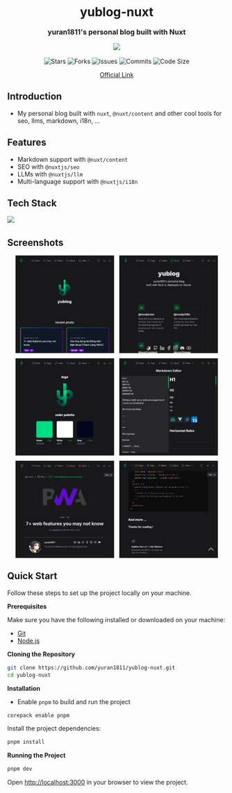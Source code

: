 <h1 align="center">yublog-nuxt</h1>
<p align="center" style="font-size:16px"><strong>yuran1811's personal blog built with Nuxt</strong></p>
<p align="center">
  <img src="https://raw.githubusercontent.com/catppuccin/catppuccin/main/assets/palette/macchiato.png" width="400" />
</p>

<p align="center">
  <img alt="Stars" src="https://badgen.net/github/stars/yuran1811/yublog-nuxt">
  <img alt="Forks" src="https://badgen.net/github/forks/yuran1811/yublog-nuxt">
  <img alt="Issues" src="https://badgen.net/github/issues/yuran1811/yublog-nuxt">
  <img alt="Commits" src="https://badgen.net/github/commits/yuran1811/yublog-nuxt">
  <img alt="Code Size" src="https://img.shields.io/github/languages/code-size/yuran1811/yublog-nuxt">
</p>

<div align="center">
  <a href="https://yublog-nuxt.vercel.app" target="_blank">Official Link</a>
</div>

## Introduction

- My personal blog built with `nuxt`, `@nuxt/content` and other cool tools for seo, llms, markdown, i18n, ...

## Features

- Markdown support with `@nuxt/content`
- SEO with `@nuxtjs/seo`
- LLMs with `@nuxtjs/llm`
- Multi-language support with `@nuxtjs/i18n`

## Tech Stack

<img src="https://skill-icons-livid.vercel.app/icons?i=nuxt,tailwind,ts&gap=60" height="36" />

## Screenshots

<div style="display:flex;gap:12px;justify-content:center;flex-wrap:wrap">
  <img src="./public/screenshots/demo/home.png" style="width:45%;max-width:380px">
  <img src="./public/screenshots/demo/about.png" style="width:45%;max-width:380px">
  <img src="./public/screenshots/demo/brand.png" style="width:45%;max-width:380px">
  <img src="./public/screenshots/demo/md-editor.png" style="width:45%;max-width:380px">
  <img src="./public/screenshots/demo/post1.png" style="width:45%;max-width:380px">
  <img src="./public/screenshots/demo/post2.png" style="width:45%;max-width:380px">
</div>

## Quick Start

Follow these steps to set up the project locally on your machine.

**Prerequisites**

Make sure you have the following installed or downloaded on your machine:

- [Git](https://git-scm.com/)
- [Node.js](https://nodejs.org/en)

**Cloning the Repository**

```bash
git clone https://github.com/yuran1811/yublog-nuxt.git
cd yublog-nuxt
```

**Installation**

- Enable `pnpm` to build and run the project

```bash
corepack enable pnpm
```

Install the project dependencies:

```bash
pnpm install
```

**Running the Project**

```bash
pnpm dev
```

Open [http://localhost:3000](http://localhost:3000) in your browser to view the project.
